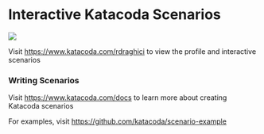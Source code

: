 # Interactive Katacoda Scenarios

[![](http://shields.katacoda.com/katacoda/rdraghici/count.svg)](https://www.katacoda.com/rdraghici "Get your profile on Katacoda.com")

Visit https://www.katacoda.com/rdraghici to view the profile and interactive scenarios

### Writing Scenarios
Visit https://www.katacoda.com/docs to learn more about creating Katacoda scenarios

For examples, visit https://github.com/katacoda/scenario-example
